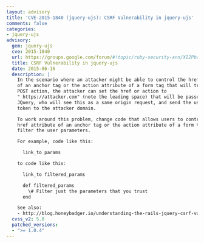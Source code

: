 ```yaml
---
layout: advisory
title: 'CVE-2015-1840 (jquery-ujs): CSRF Vulnerability in jquery-ujs'
comments: false
categories:
- jquery-ujs
advisory:
  gem: jquery-ujs
  cve: 2015-1840
  url: https://groups.google.com/forum/#!topic/ruby-security-ann/XIZPbobuwaY
  title: CSRF Vulnerability in jquery-ujs
  date: 2015-06-16
  description: |
    In the scenario where an attacker might be able to control the href attribute
    of an anchor tag or the action attribute of a form tag that will trigger a
    POST action, the attacker can set the href or action to
    " https://attacker.com" (note the leading space) that will be passed to
    JQuery, who will see this as a same origin request, and send the user's CSRF
    token to the attacker domain.

    To work around this problem, change code that allows users to control the
    href attribute of an anchor tag or the action attribute of a form tag to
    filter the user parameters.

    For example, code like this:

      link_to params

    to code like this:

      link_to filtered_params

      def filtered_params
        \# Filter just the parameters that you trust
      end

    See also:
    - http://blog.honeybadger.io/understanding-the-rails-jquery-csrf-vulnerability-cve-2015-1840/
  cvss_v2: 5.0
  patched_versions:
  - ">= 1.0.4"
---
```

